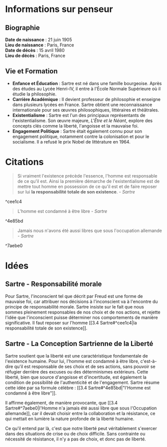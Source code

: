 # Informations sur penseur

## Biographie

**Date de naissance** : 21 juin 1905  
**Lieu de naissance** : Paris, France  
**Date de décès** : 15 avril 1980  
**Lieu de décès** : Paris, France

## Vie et Formation

- **Enfance et Éducation** : Sartre est né dans une famille bourgeoise. Après des études au Lycée Henri-IV, il entre à l'École Normale Supérieure où il étudie la philosophie.
- **Carrière Académique** : Il devient professeur de philosophie et enseigne dans plusieurs lycées en France. Sartre obtient une reconnaissance internationale pour ses œuvres philosophiques, littéraires et théâtrales.
- **Existentialisme** : Sartre est l'un des principaux représentants de l'existentialisme. Son œuvre majeure, _L'Être et le Néant_, explore des concepts clés comme la liberté, l'angoisse et la mauvaise foi.
- **Engagement Politique** : Sartre était également connu pour son engagement politique, notamment contre la colonisation et pour le socialisme. Il a refusé le prix Nobel de littérature en 1964.

# Citations

> Si vraiment l'existence précède l'essence, l'homme est responsable de ce qu'il est. Ainsi la première démarche de l'existentialisme est de mettre tout homme en possession de ce qu'il est et de faire reposer sur lui **la responsabilité totale de son existence**. - _Sartre_

^cee1c4

> L'homme est condamné à être libre - _Sartre_

^4e85bd

> Jamais nous n'avons été aussi libres que sous l'occupation allemande - _Sartre_

^7aebe0

# Idées

## Sartre - Responsabilité morale

Pour Sartre, l'inconscient tel que décrit par Freud est une forme de mauvaise foi, car attribuer nos décisions à l'inconscient va à l'encontre du principe de responsabilité morale. Sartre insiste sur le fait que nous sommes pleinement responsables de nos choix et de nos actions, et rejette l'idée que l'inconscient puisse déterminer nos comportements de manière significative. Il faut reposer sur l'homme [[3.4 Sartre#^cee1c4|la responsabilité totale de son existence]].

## Sartre - La Conception Sartrienne de la Liberté

Sartre soutient que la liberté est une caractéristique fondamentale de l'existence humaine. Pour lui, l'homme est condamné à être libre, c'est-à-dire qu'il est responsable de ses choix et de ses actions, sans pouvoir se réfugier derrière des excuses ou des déterminismes extérieurs. Cette liberté, bien que source d'angoisse et d'incertitude, est également la condition de possibilité de l'authenticité et de l'engagement. Sartre résume cette idée par sa formule célèbre : [[3.4 Sartre#^4e85bd|"l'Homme est condamné à être libre"]].

Il affirme également, de manière provocante, que [[3.4 Sartre#^7aebe0|l'Homme n'a jamais été aussi libre que sous l'Occupation allemande]], car il devait choisir entre la collaboration et la résistance, ce qui mettait en lumière la nature profonde de la liberté humaine.

Ce qu'il entend par là, c'est que notre liberté peut véritablement s'exercer dans des situations de crise ou de choix difficile. Sans contrainte ou nécessité de résistance, il n'y a pas de choix, et donc pas de liberté.
